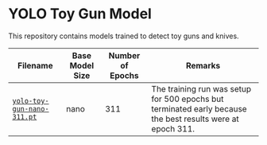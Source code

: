 # YOLO Toy Gun Model

This repository contains models trained to detect toy guns and knives.

|Filename|Base Model Size|Number of Epochs|Remarks|
|---|---|---|---|
|[`yolo-toy-gun-nano-311.pt`](yolo-toy-gun-nano-311.pt)|nano|311|The training run was setup for 500 epochs but terminated early because the best results were at epoch 311.|

